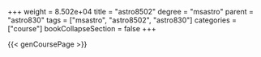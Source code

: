 +++
weight = 8.502e+04
title = "astro8502"
degree = "msastro"
parent = "astro830"
tags = ["msastro", "astro8502", "astro830"]
categories = ["course"]
bookCollapseSection = false
+++

{{< genCoursePage >}}
